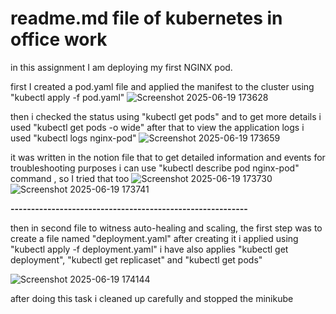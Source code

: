# readme.md file of kubernetes in office work

in this assignment I am deploying my first NGINX pod.

first I created a pod.yaml file and applied the manifest to the cluster using "kubectl apply -f pod.yaml"
![Screenshot 2025-06-19 173628](https://github.com/user-attachments/assets/72b166ce-46e2-4546-99be-86e8a283ac93)

then i checked the status using "kubectl get pods" and to get more details i used "kubectl get pods -o wide"
after that to view the application logs i used "kubectl logs nginx-pod"
![Screenshot 2025-06-19 173659](https://github.com/user-attachments/assets/f8642605-c7ba-4046-899f-1e5d904d249d)

it was written in the notion file that to get detailed information and events for troubleshooting purposes i can use "kubectl describe pod nginx-pod"
command , so I tried that too
![Screenshot 2025-06-19 173730](https://github.com/user-attachments/assets/503cce53-39af-46db-9aa6-aa8e7b96e433)
![Screenshot 2025-06-19 173741](https://github.com/user-attachments/assets/747d0175-dacb-4cce-ab71-536e9eb0df8f)


**----------------------------------------------------------**

then in second file to witness auto-healing and scaling, the first step was to create a file named "deployment.yaml"
after creating it i applied using "kubectl apply -f deployment.yaml"
i have also applies "kubectl get deployment", "kubectl get replicaset" and "kubectl get pods"

![Screenshot 2025-06-19 174144](https://github.com/user-attachments/assets/53675331-338d-4e48-b3da-2188caeeb4c8)

after doing this task i cleaned up carefully and stopped the minikube

